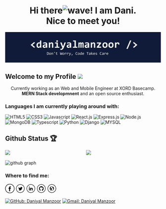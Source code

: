 <h1 align="center">Hi there<img alt="wave" src="https://emojis.slackmojis.com/emojis/images/1588177020/8809/wave_hello.gif?1588177020" width="35">! I am Dani.<br> Nice to meet you!</h1>
<img src="https://raw.githubusercontent.com/DaniyalManzoor/DaniyalManzoor/master/banner.png" alt="Banner about Arturs Smirnovs">

<h2>Welcome to my Profile <img src="https://emojis.slackmojis.com/emojis/images/1531849430/4246/blob-sunglasses.gif?1531849430" width="25" /></h2>
<p align="center">Currently working as an  Web and Mobile Engineer at XORD Basecamp. <b>MERN Stack developmnent</b> and an open source enthusiast.</p>

<h3>Languages I am currently playing around with:</h3>

<img alt="HTML5" src="https://img.shields.io/badge/html5%20-%23E34F26.svg?&style=for-the-badge&logo=html5&logoColor=white" height="30"> <img alt="CSS3" src="https://img.shields.io/badge/css3%20-%231572B6.svg?&style=for-the-badge&logo=css3&logoColor=white" height="30"> <img alt="Javascript" src="https://img.shields.io/badge/-Javascript-000?style=for-the-badge&logo=javascript" height="30"> <img alt="React.js" src="https://img.shields.io/badge/-React.js%20-%2361DBFB.svg?style=for-the-badge&logo=React&logoColor=black" height="30"> <img alt="Express.js" src="https://img.shields.io/badge/-Express.js%20-%23EFD81C.svg?style=for-the-badge&logo=Express&logoColor=black" height="30"> <img alt="Node.js" src="https://img.shields.io/badge/-Node-brightgreen?style=for-the-badge&logo=Node.js&logoColor=white" height="30"> <img alt="MongoDB" src="https://img.shields.io/badge/-MongoDB-402F20?style=for-the-badge&logo=MongoDB&logoColor=brightgreen" height="30"> <img alt="Typescript" src="https://img.shields.io/badge/typescript%20-%23007ACC.svg?&style=for-the-badge&logo=typescript&logoColor=white" height="30"> <img alt="Python" src="https://img.shields.io/badge/-Python-EFD81C?style=for-the-badge&logo=Python&logoColor=black" height="30"> <img alt="Django" src="https://img.shields.io/badge/-Django-0E3C2D?style=for-the-badge&logo=Django&logoColor=white" height="30"> <img alt="MYSQL" src="https://img.shields.io/badge/-MySql-20232a?style=for-the-badge&logo=mysql&logoColor=20232a&labelColor=58a6ff" height="35">

## Github Status 🏆

<img  src="https://github-readme-stats.vercel.app/api?username=DaniyalManzoor&count_private=true&show_icons=true&hide_border=true&theme=react" width="48%" align="right" >
<img  src="https://github-readme-streak-stats.herokuapp.com/?user=DaniyalManzoor&theme=react" width="48%" >
<br>

![github graph](https://activity-graph.herokuapp.com/graph?username=DaniyalManzoor&theme=react-dark)
<br>


<h3>Where to find me:</h3>

<a href="https://www.facebook.com/dani075" target="_blank"><img src="https://raw.githubusercontent.com/DaniyalManzoor/DaniyalManzoor/master/fb.png" alt="Facebook" width="30"></a>
<a href="https://twitter.com/daniyalmanzoo28" target="_blank"><img src="https://raw.githubusercontent.com/DaniyalManzoor/DaniyalManzoor/master/tw.png" alt="Twitter" width="30"></a>
<a href="https://www.linkedin.com/in/daniyalmanzoor/" target="_blank"><img src="https://raw.githubusercontent.com/DaniyalManzoor/DaniyalManzoor/master/in.png" alt="LinkedIn" width="30"></a>
<a href="https://github.com/DaniyalManzoor" target="_blank"><img src="https://raw.githubusercontent.com/DaniyalManzoor/DaniyalManzoor/master/git.png" alt="GitHub" width="30"></a>
<a href="https://github.com/DaniyalManzoor" target="_blank"><img src="https://raw.githubusercontent.com/DaniyalManzoor/DaniyalManzoor/master/www.png" alt="Website" width="30"></a>

[![GitHub: Daniyal Manzoor](https://img.shields.io/github/followers/DaniyalManzoor?label=follow&style=social)](https://github.com/DaniyalManzoor)
[![Gmail: Daniyal Manzoor](https://img.shields.io/badge/gmail-%23D14836.svg?&style=plastic&logo=gmail&logoColor=white)](mailto:daniyalmanzoor28@gmail.com)

